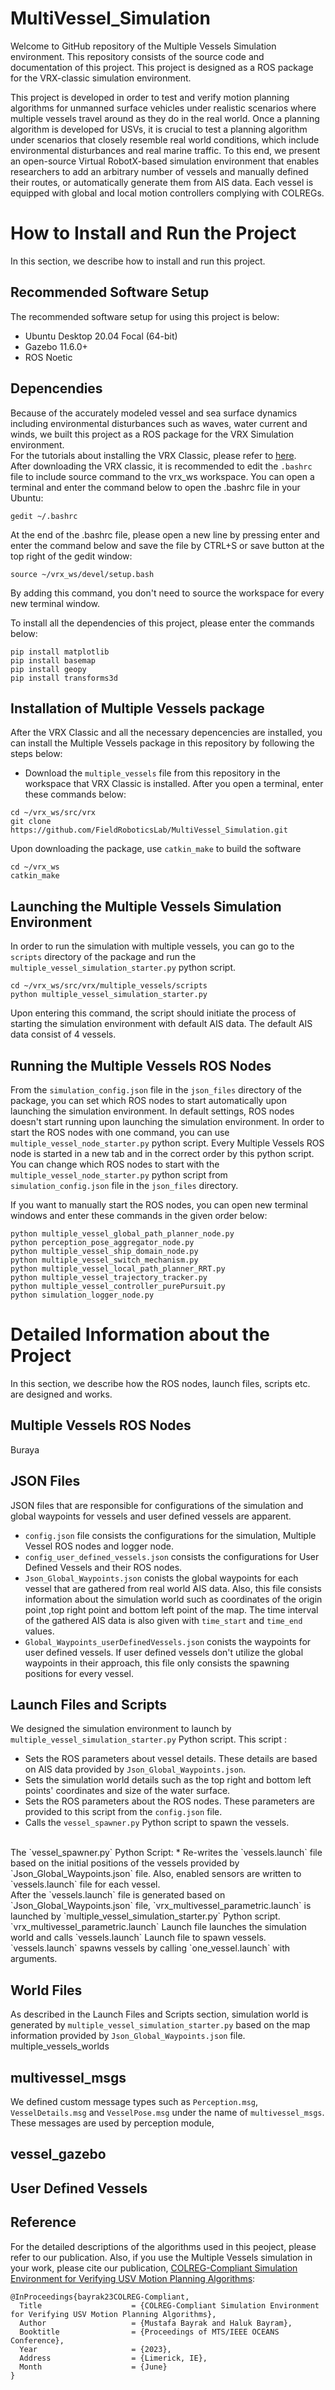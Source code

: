 # MultiVessel_Simulation

Welcome to GitHub repository of the Multiple Vessels Simulation environment. This repository consists of the source code and documentation of this project. This project is designed as a ROS package for the VRX-classic simulation environment.

This project is developed in order to test and verify
motion planning algorithms for unmanned surface vehicles under
realistic scenarios where multiple vessels travel around as they
do in the real world. Once a planning algorithm is developed for
USVs, it is crucial to test a planning algorithm under scenarios that closely resemble real world conditions, which include environmental disturbances and real marine traffic. 
To this end, we present an open-source Virtual RobotX-based simulation
environment that enables researchers to add an arbitrary number
of vessels and manually defined their routes, or automatically
generate them from AIS data. Each vessel is equipped with global
and local motion controllers complying with COLREGs.

# How to Install and Run the Project

In this section, we describe how to install and run this project. 

## Recommended Software Setup

The recommended software setup for using this project is below:
* Ubuntu Desktop 20.04 Focal (64-bit)
* Gazebo 11.6.0+
* ROS Noetic

## Depencendies

Because of the accurately modeled vessel and sea surface dynamics including
environmental disturbances such as waves, water current and
winds, we built this project as a ROS package for the VRX Simulation environment. <br/>
For the tutorials about installing the VRX Classic, please refer to [here](https://github.com/osrf/vrx/wiki/vrx_classic_system_setup_tutorials).<br/>
After downloading the VRX classic, it is recommended to edit the `.bashrc` file to include source command to the vrx_ws workspace. 
You can open a terminal and enter the command below to open the .bashrc file in  your Ubuntu:
```
gedit ~/.bashrc
```
At the end of the .bashrc file, please open a new line by pressing enter and enter the command below and save the file by CTRL+S or save button at the top right of the gedit window:
```
source ~/vrx_ws/devel/setup.bash
```
By adding this command, you don't need to source the workspace for every new terminal window.
 <br/>

To install all the dependencies of this project, please enter the commands below:
```
pip install matplotlib
pip install basemap
pip install geopy
pip install transforms3d
```

## Installation of Multiple Vessels package

After the VRX Classic and all the necessary depencencies are installed, you can install the Multiple Vessels package in this repository by following the steps below:
* Download the `multiple_vessels` file from this repository in the workspace that VRX Classic is installed. After you open a terminal, enter these commands below:
```
cd ~/vrx_ws/src/vrx
git clone https://github.com/FieldRoboticsLab/MultiVessel_Simulation.git
```

Upon downloading the package, use `catkin_make` to build the software
```
cd ~/vrx_ws
catkin_make
```


## Launching the Multiple Vessels Simulation Environment
In order to run the simulation with multiple vessels, you can go to the `scripts` directory of the package and run the `multiple_vessel_simulation_starter.py` python script.
```
cd ~/vrx_ws/src/vrx/multiple_vessels/scripts
python multiple_vessel_simulation_starter.py
```
Upon entering this command, the script should initiate the process of starting the simulation environment with default AIS data. The default AIS data consist of 4 vessels. 

## Running the Multiple Vessels ROS Nodes
From the `simulation_config.json` file in the `json_files` directory of the package, you can set which ROS nodes to start automatically upon launching the simulation environment. 
In default settings, ROS nodes doesn't start running upon launching the simulation environment.
In order to start the ROS nodes with one command, you can use `multiple_vessel_node_starter.py` python script. Every Multiple Vessels ROS node is started in a new tab and in the correct order by this python script. You can change which ROS nodes to start with the `multiple_vessel_node_starter.py` python script from `simulation_config.json` file in the `json_files` directory. <br/>

If you want to manually start the ROS nodes, you can open new terminal windows and enter these commands in the given order below:
```
python multiple_vessel_global_path_planner_node.py
python perception_pose_aggregator_node.py
python multiple_vessel_ship_domain_node.py
python multiple_vessel_switch_mechanism.py
python multiple_vessel_local_path_planner_RRT.py
python multiple_vessel_trajectory_tracker.py
python multiple_vessel_controller_purePursuit.py
python simulation_logger_node.py
```

# Detailed Information about the Project

In this section, we describe how the ROS nodes, launch files, scripts etc. are designed and works. 

## Multiple Vessels ROS Nodes
Buraya 

## JSON Files

JSON files that are responsible for configurations of the simulation and global waypoints for vessels and user defined vessels are apparent. <br/>
* `config.json` file consists the configurations for the simulation, Multiple Vessel ROS nodes and logger node. 
* `config_user_defined_vessels.json` consists the configurations for User Defined Vessels and their ROS nodes. 
* `Json_Global_Waypoints.json` conists the global waypoints for each vessel that are gathered from real world AIS data. Also, this file consists information about the simulation world such as coordinates of the origin point ,top right point and bottom left point of the map. The time interval of the gathered AIS data is also given with `time_start` and `time_end` values. 
* `Global_Waypoints_userDefinedVessels.json` conists the waypoints for user defined vessels. If user defined vessels don't utilize the global waypoints in their approach, this file only consists the spawning positions for every vessel.

## Launch Files and Scripts

We designed the simulation environment to launch by `multiple_vessel_simulation_starter.py` Python script. This script :
* Sets the ROS parameters about vessel details. These details are based on AIS data provided by `Json_Global_Waypoints.json`.
* Sets the simulation world details such as the top right and bottom left points' coordinates and size of the water surface.
* Sets the ROS parameters about the ROS nodes. These parameters are provided to this script from the `config.json` file.
* Calls the `vessel_spawner.py` Python script to spawn the vessels.
<br/>
The `vessel_spawner.py` Python Script:
* Re-writes the `vessels.launch` file based on the initial positions of the vessels provided by `Json_Global_Waypoints.json` file. Also, enabled sensors are written to `vessels.launch` file for each vessel. 
<br/>
After the `vessels.launch` file is generated based on `Json_Global_Waypoints.json` file, `vrx_multivessel_parametric.launch` is launched by `multiple_vessel_simulation_starter.py` Python script.
<br/>
`vrx_multivessel_parametric.launch` Launch file launches the simulation world and calls `vessels.launch` Launch file to spawn vessels. `vessels.launch` spawns vessels by calling `one_vessel.launch` with arguments. 
<br/>


## World Files
As described in the Launch Files and Scripts section, simulation world is generated by `multiple_vessel_simulation_starter.py` based on the map information provided by `Json_Global_Waypoints.json` file. 
multiple_vessels_worlds

## multivessel_msgs

We defined custom message types such as `Perception.msg`, `VesselDetails.msg` and `VesselPose.msg` under the name of `multivessel_msgs`. These messages are used by perception module,  

## vessel_gazebo 

## User Defined Vessels


## Reference

For the detailed descriptions of the algorithms used in this peoject, please refer to our publication. 
Also, if you use the Multiple Vessels simulation in your work, please cite our publication, [COLREG-Compliant Simulation Environment for Verifying USV Motion Planning Algorithms](publication_link_to_here): 

```
@InProceedings{bayrak23COLREG-Compliant,
  Title                    = {COLREG-Compliant Simulation Environment for Verifying USV Motion Planning Algorithms},
  Author                   = {Mustafa Bayrak and Haluk Bayram},
  Booktitle                = {Proceedings of MTS/IEEE OCEANS Conference},
  Year                     = {2023},
  Address                  = {Limerick, IE},
  Month                    = {June}
}
```


